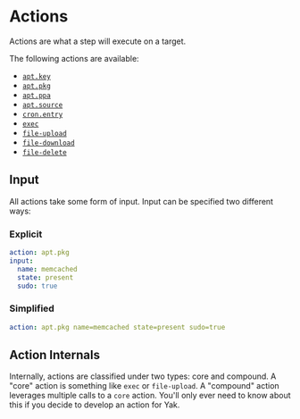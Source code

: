 Actions
=======

Actions are what a step will execute on a target.

The following actions are available:

* [`apt.key`](actions/aptkey.md)
* [`apt.pkg`](actions/aptpkg.md)
* [`apt.ppa`](actions/aptppa.md)
* [`apt.source`](actions/aptsource.md)
* [`cron.entry`](actions/cronentry.md)
* [`exec`](actions/exec.md)
* [`file-upload`](actions/file-upload.md)
* [`file-download`](actions/file-download.md)
* [`file-delete`](actions/file-delete.md)

Input
-----

All actions take some form of input. Input can be specified
two different ways:

### Explicit

```yaml
action: apt.pkg
input:
  name: memcached
  state: present
  sudo: true
```

### Simplified

```yaml
action: apt.pkg name=memcached state=present sudo=true
```

Action Internals
----------------

Internally, actions are classified under two types: core
and compound. A "core" action is something like `exec` or
`file-upload`. A "compound" action leverages multiple calls
to a `core` action. You'll only ever need to know about
this if you decide to develop an action for Yak.
